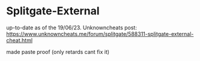 # Splitgate-External
up-to-date as of the 19/06/23. Unknowncheats post: https://www.unknowncheats.me/forum/splitgate/588311-splitgate-external-cheat.html

made paste proof (only retards cant fix it)
